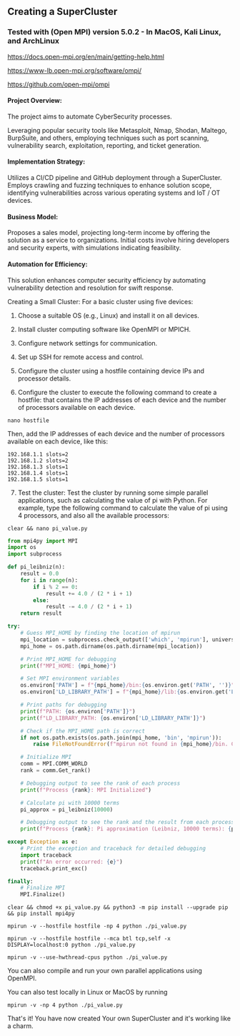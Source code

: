 ## Creating a SuperCluster

### Tested with (Open MPI) version 5.0.2 - In MacOS, Kali Linux, and ArchLinux

https://docs.open-mpi.org/en/main/getting-help.html

https://www-lb.open-mpi.org/software/ompi/

https://github.com/open-mpi/ompi

#### Project Overview:
The project aims to automate CyberSecurity processes.

Leveraging popular security tools like Metasploit, Nmap, Shodan, Maltego, BurpSuite, and others, employing techniques such as port scanning, vulnerability search, exploitation, reporting, and ticket generation.

#### Implementation Strategy:

Utilizes a CI/CD pipeline and GitHub deployment through a SuperCluster.
Employs crawling and fuzzing techniques to enhance solution scope, identifying vulnerabilities across various operating systems and IoT / OT devices.

#### Business Model:

Proposes a sales model, projecting long-term income by offering the solution as a service to organizations.
Initial costs involve hiring developers and security experts, with simulations indicating feasibility.

#### Automation for Efficiency:
This solution enhances computer security efficiency by automating vulnerability detection and resolution for swift response.

Creating a Small Cluster:
For a basic cluster using five devices:

1. Choose a suitable OS (e.g., Linux) and install it on all devices.

2. Install cluster computing software like OpenMPI or MPICH.

3. Configure network settings for communication.

4. Set up SSH for remote access and control.

5. Configure the cluster using a hostfile containing device IPs and processor details.

6. Configure the cluster to execute the following command to create a hostfile: that contains the IP addresses of each device and the number of processors available on each device.

```
nano hostfile
```

Then, add the IP addresses of each device and the number of processors available on each device, like this:

```
192.168.1.1 slots=2
192.168.1.2 slots=2
192.168.1.3 slots=1
192.168.1.4 slots=1
192.168.1.5 slots=1
```

7. Test the cluster: Test the cluster by running some simple parallel applications, such as calculating the value of pi with Python. For example, type the following command to calculate the value of pi using 4 processors, and also all the available processors:

```
clear && nano pi_value.py
```

```python
from mpi4py import MPI
import os
import subprocess

def pi_leibniz(n):
    result = 0.0
    for i in range(n):
        if i % 2 == 0:
            result += 4.0 / (2 * i + 1)
        else:
            result -= 4.0 / (2 * i + 1)
    return result

try:
    # Guess MPI_HOME by finding the location of mpirun
    mpi_location = subprocess.check_output(['which', 'mpirun'], universal_newlines=True).strip()
    mpi_home = os.path.dirname(os.path.dirname(mpi_location))

    # Print MPI_HOME for debugging
    print(f"MPI_HOME: {mpi_home}")

    # Set MPI environment variables
    os.environ['PATH'] = f"{mpi_home}/bin:{os.environ.get('PATH', '')}"
    os.environ['LD_LIBRARY_PATH'] = f"{mpi_home}/lib:{os.environ.get('LD_LIBRARY_PATH', '')}"

    # Print paths for debugging
    print(f"PATH: {os.environ['PATH']}")
    print(f"LD_LIBRARY_PATH: {os.environ['LD_LIBRARY_PATH']}")

    # Check if the MPI_HOME path is correct
    if not os.path.exists(os.path.join(mpi_home, 'bin', 'mpirun')):
        raise FileNotFoundError(f"mpirun not found in {mpi_home}/bin. Check MPI installation.")

    # Initialize MPI
    comm = MPI.COMM_WORLD
    rank = comm.Get_rank()

    # Debugging output to see the rank of each process
    print(f"Process {rank}: MPI Initialized")

    # Calculate pi with 10000 terms
    pi_approx = pi_leibniz(10000)

    # Debugging output to see the rank and the result from each process
    print(f"Process {rank}: Pi approximation (Leibniz, 10000 terms): {pi_approx:.10f}")

except Exception as e:
    # Print the exception and traceback for detailed debugging
    import traceback
    print(f"An error occurred: {e}")
    traceback.print_exc()

finally:
    # Finalize MPI
    MPI.Finalize()
```

```
clear && chmod +x pi_value.py && python3 -m pip install --upgrade pip && pip install mpi4py 
```
```
mpirun -v --hostfile hostfile -np 4 python ./pi_value.py
```
```
mpirun -v --hostfile hostfile --mca btl tcp,self -x DISPLAY=localhost:0 python ./pi_value.py
```
```
mpirun -v --use-hwthread-cpus python ./pi_value.py
```

You can also compile and run your own parallel applications using OpenMPI.

You can also test locally in Linux or MacOS by running
```
mpirun -v -np 4 python ./pi_value.py 
```

That's it! You have now created Your own SuperCluster and it's working like a charm.
